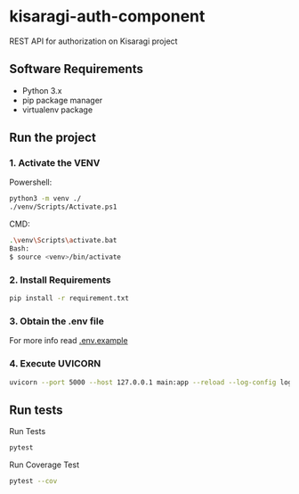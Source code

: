 # kisaragi-auth-component
REST API for authorization on Kisaragi project

## Software Requirements
- Python 3.x
- pip package manager
- virtualenv package

## Run the project
### 1. Activate the VENV
Powershell:
```sh
python3 -m venv ./
./venv/Scripts/Activate.ps1
```
CMD:
```sh
.\venv\Scripts\activate.bat
Bash:
$ source <venv>/bin/activate
```
### 2. Install Requirements
```sh
pip install -r requirement.txt
```
### 3. Obtain the .env file
For more info read [.env.example](./.env.example)
### 4. Execute UVICORN
```sh
uvicorn --port 5000 --host 127.0.0.1 main:app --reload --log-config log.ini
```
## Run tests
Run Tests
```sh
pytest
```
Run Coverage Test
```sh
pytest --cov
```
